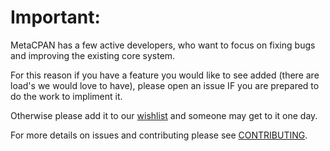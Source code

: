# Important:

MetaCPAN has a few active developers, who want to focus on fixing bugs
and improving the existing core system.

For this reason if you have a feature you would like to see added
(there are load's we would love to have), please open an issue IF you
are prepared to do the work to impliment it.

Otherwise please add it to our [wishlist](https://github.com/CPAN-API/cpan-api/wiki/Wishlist) and someone may get to it one day.

For more details on issues and contributing please see [CONTRIBUTING](CONTRIBUTING.md).
